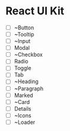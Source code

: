 # React UI Kit

- [ ] ~Button
- [ ] ~Tooltip
- [ ] ~Input
- [ ] Modal
- [ ] ~Checkbox
- [ ] Radio
- [ ] Toggle
- [ ] Tab
- [ ] ~Heading
- [ ] ~Paragraph
- [ ] Marked
- [ ] ~Card
- [ ] Details
- [ ] ~Icons
- [ ] ~Loader